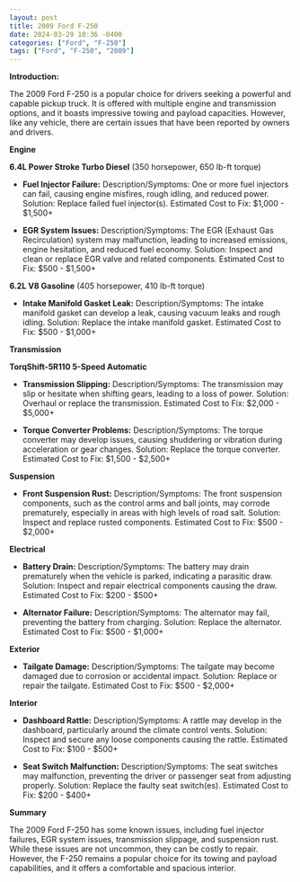 ```yaml
---
layout: post
title: 2009 Ford F-250
date: 2024-03-29 10:36 -0400
categories: ["Ford", "F-250"]
tags: ["Ford", "F-250", "2009"]
---
```

**Introduction:**

The 2009 Ford F-250 is a popular choice for drivers seeking a powerful and capable pickup truck. It is offered with multiple engine and transmission options, and it boasts impressive towing and payload capacities. However, like any vehicle, there are certain issues that have been reported by owners and drivers.

**Engine**

**6.4L Power Stroke Turbo Diesel** (350 horsepower, 650 lb-ft torque)

* **Fuel Injector Failure:** Description/Symptoms: One or more fuel injectors can fail, causing engine misfires, rough idling, and reduced power. Solution: Replace failed fuel injector(s). Estimated Cost to Fix: $1,000 - $1,500+

* **EGR System Issues:** Description/Symptoms: The EGR (Exhaust Gas Recirculation) system may malfunction, leading to increased emissions, engine hesitation, and reduced fuel economy. Solution: Inspect and clean or replace EGR valve and related components. Estimated Cost to Fix: $500 - $1,500+

**6.2L V8 Gasoline** (405 horsepower, 410 lb-ft torque)

* **Intake Manifold Gasket Leak:** Description/Symptoms: The intake manifold gasket can develop a leak, causing vacuum leaks and rough idling. Solution: Replace the intake manifold gasket. Estimated Cost to Fix: $500 - $1,000+

**Transmission**

**TorqShift-5R110 5-Speed Automatic**

* **Transmission Slipping:** Description/Symptoms: The transmission may slip or hesitate when shifting gears, leading to a loss of power. Solution: Overhaul or replace the transmission. Estimated Cost to Fix: $2,000 - $5,000+

* **Torque Converter Problems:** Description/Symptoms: The torque converter may develop issues, causing shuddering or vibration during acceleration or gear changes. Solution: Replace the torque converter. Estimated Cost to Fix: $1,500 - $2,500+

**Suspension**

* **Front Suspension Rust:** Description/Symptoms: The front suspension components, such as the control arms and ball joints, may corrode prematurely, especially in areas with high levels of road salt. Solution: Inspect and replace rusted components. Estimated Cost to Fix: $500 - $2,000+

**Electrical**

* **Battery Drain:** Description/Symptoms: The battery may drain prematurely when the vehicle is parked, indicating a parasitic draw. Solution: Inspect and repair electrical components causing the draw. Estimated Cost to Fix: $200 - $500+

* **Alternator Failure:** Description/Symptoms: The alternator may fail, preventing the battery from charging. Solution: Replace the alternator. Estimated Cost to Fix: $500 - $1,000+

**Exterior**

* **Tailgate Damage:** Description/Symptoms: The tailgate may become damaged due to corrosion or accidental impact. Solution: Replace or repair the tailgate. Estimated Cost to Fix: $500 - $2,000+

**Interior**

* **Dashboard Rattle:** Description/Symptoms: A rattle may develop in the dashboard, particularly around the climate control vents. Solution: Inspect and secure any loose components causing the rattle. Estimated Cost to Fix: $100 - $500+

* **Seat Switch Malfunction:** Description/Symptoms: The seat switches may malfunction, preventing the driver or passenger seat from adjusting properly. Solution: Replace the faulty seat switch(es). Estimated Cost to Fix: $200 - $400+

**Summary**

The 2009 Ford F-250 has some known issues, including fuel injector failures, EGR system issues, transmission slippage, and suspension rust. While these issues are not uncommon, they can be costly to repair. However, the F-250 remains a popular choice for its towing and payload capabilities, and it offers a comfortable and spacious interior.
